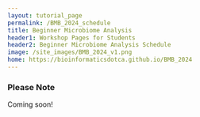 ```yaml
---
layout: tutorial_page
permalink: /BMB_2024_schedule
title: Beginner Microbiome Analysis
header1: Workshop Pages for Students
header2: Beginner Microbiome Analysis Schedule
image: /site_images/BMB_2024_v1.png
home: https://bioinformaticsdotca.github.io/BMB_2024
---
```


### Please Note
Coming soon!